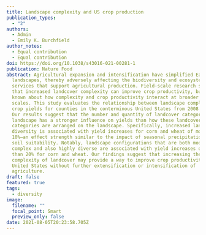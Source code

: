 ```yaml
---
title: Landscape complexity and US crop production
publication_types:
  - "2"
authors:
  - Admin
  - Emily K. Burchfield
author_notes:
  - Equal contribution
  - Equal contribution
doi: https://doi.org/10.1038/s43016-021-00281-1
publication: Nature Food
abstract: Agricultural expansion and intensification have simplified Earth’s
  landscapes, thereby adversely affecting the biodiversity and ecosystem
  services that support agricultural production. Field-scale research suggests
  that increased landcover complexity can improve crop productivity, but less is
  known about how complexity and crop productivity interact at broader landscape
  scales. This study evaluates the relationship between landscape complexity and
  crop yields for counties in the conterminous United States from 2008 to 2018.
  Our results suggest that the number and quantity of landcover categories on a
  landscape has a stronger influence on yields than how these landcover
  categories are arranged on the landscape. Specifically, increased landcover
  diversity is associated with yield increases for corn and wheat of more than
  10%—an effect strength similar to the impact of seasonal precipitation and
  soil suitability. Notably, landscape configurations that are both moderately
  complex and also highly diverse are associated with yield increases of more
  than 20% for corn and wheat. Our findings suggest that increasing the
  complexity of landcover may provide a way to improve crop productivity in the
  United States without further extensification or intensification of
  agriculture.
draft: false
featured: true
tags:
  - diversity
image:
  filename: ""
  focal_point: Smart
  preview_only: false
date: 2021-08-05T20:23:58.705Z
---
```

